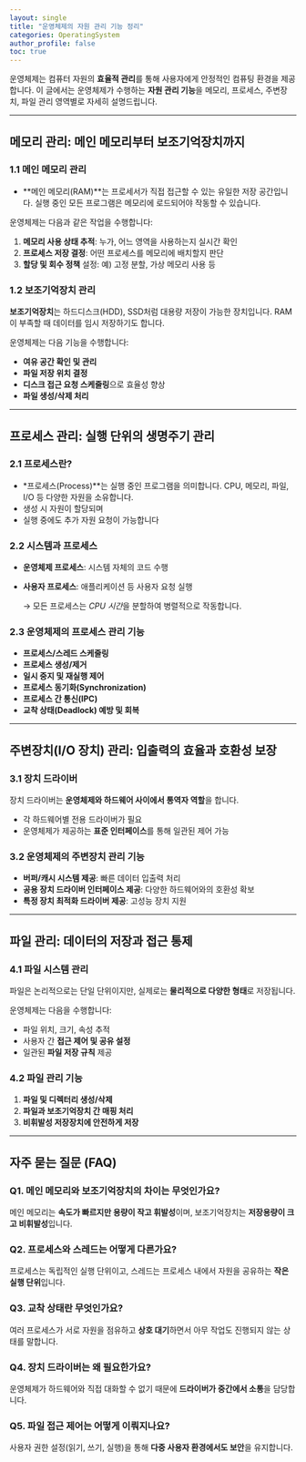 ```yaml
---
layout: single
title: "운영체제의 자원 관리 기능 정리"
categories: OperatingSystem
author_profile: false
toc: true
---
```


운영체제는 컴퓨터 자원의 **효율적 관리**를 통해 사용자에게 안정적인 컴퓨팅 환경을 제공합니다. 이 글에서는 운영체제가 수행하는 **자원 관리 기능**을 메모리, 프로세스, 주변장치, 파일 관리 영역별로 자세히 설명드립니다.

------

## 메모리 관리: 메인 메모리부터 보조기억장치까지

### 1.1 메인 메모리 관리

- **메인 메모리(RAM)**는 프로세서가 직접 접근할 수 있는 유일한 저장 공간입니다. 실행 중인 모든 프로그램은 메모리에 로드되어야 작동할 수 있습니다.

운영체제는 다음과 같은 작업을 수행합니다:

1. **메모리 사용 상태 추적**: 누가, 어느 영역을 사용하는지 실시간 확인
2. **프로세스 저장 결정**: 어떤 프로세스를 메모리에 배치할지 판단
3. **할당 및 회수 정책** 설정: 예) 고정 분할, 가상 메모리 사용 등

### 1.2 보조기억장치 관리

**보조기억장치**는 하드디스크(HDD), SSD처럼 대용량 저장이 가능한 장치입니다. RAM이 부족할 때 데이터를 임시 저장하기도 합니다.

운영체제는 다음 기능을 수행합니다:

- **여유 공간 확인 및 관리**
- **파일 저장 위치 결정**
- **디스크 접근 요청 스케줄링**으로 효율성 향상
- **파일 생성/삭제 처리**

------

## 프로세스 관리: 실행 단위의 생명주기 관리

### 2.1 프로세스란?

- *프로세스(Process)**는 실행 중인 프로그램을 의미합니다. CPU, 메모리, 파일, I/O 등 다양한 자원을 소유합니다.
- 생성 시 자원이 할당되며
- 실행 중에도 추가 자원 요청이 가능합니다

### 2.2 시스템과 프로세스

- **운영체제 프로세스**: 시스템 자체의 코드 수행

- **사용자 프로세스**: 애플리케이션 등 사용자 요청 실행

  → 모든 프로세스는 *CPU 시간*을 분할하여 병렬적으로 작동합니다.

### 2.3 운영체제의 프로세스 관리 기능

- **프로세스/스레드 스케줄링**
- **프로세스 생성/제거**
- **일시 중지 및 재실행 제어**
- **프로세스 동기화(Synchronization)**
- **프로세스 간 통신(IPC)**
- **교착 상태(Deadlock) 예방 및 회복**

------

## 주변장치(I/O 장치) 관리: 입출력의 효율과 호환성 보장

### 3.1 장치 드라이버

장치 드라이버는 **운영체제와 하드웨어 사이에서 통역자 역할**을 합니다.

- 각 하드웨어별 전용 드라이버가 필요
- 운영체제가 제공하는 **표준 인터페이스**를 통해 일관된 제어 가능

### 3.2 운영체제의 주변장치 관리 기능

- **버퍼/캐시 시스템 제공**: 빠른 데이터 입출력 처리
- **공용 장치 드라이버 인터페이스 제공**: 다양한 하드웨어와의 호환성 확보
- **특정 장치 최적화 드라이버 제공**: 고성능 장치 지원

------

## 파일 관리: 데이터의 저장과 접근 통제

### 4.1 파일 시스템 관리

파일은 논리적으로는 단일 단위이지만, 실제로는 **물리적으로 다양한 형태**로 저장됩니다.

운영체제는 다음을 수행합니다:

- 파일 위치, 크기, 속성 추적
- 사용자 간 **접근 제어 및 공유 설정**
- 일관된 **파일 저장 규칙** 제공

### 4.2 파일 관리 기능

1. **파일 및 디렉터리 생성/삭제**
2. **파일과 보조기억장치 간 매핑 처리**
3. **비휘발성 저장장치에 안전하게 저장**

------

## 자주 묻는 질문 (FAQ)

### Q1. 메인 메모리와 보조기억장치의 차이는 무엇인가요?

메인 메모리는 **속도가 빠르지만 용량이 작고 휘발성**이며, 보조기억장치는 **저장용량이 크고 비휘발성**입니다.

### Q2. 프로세스와 스레드는 어떻게 다른가요?

프로세스는 독립적인 실행 단위이고, 스레드는 프로세스 내에서 자원을 공유하는 **작은 실행 단위**입니다.

### Q3. 교착 상태란 무엇인가요?

여러 프로세스가 서로 자원을 점유하고 **상호 대기**하면서 아무 작업도 진행되지 않는 상태를 말합니다.

### Q4. 장치 드라이버는 왜 필요한가요?

운영체제가 하드웨어와 직접 대화할 수 없기 때문에 **드라이버가 중간에서 소통**을 담당합니다.

### Q5. 파일 접근 제어는 어떻게 이뤄지나요?

사용자 권한 설정(읽기, 쓰기, 실행)을 통해 **다중 사용자 환경에서도 보안**을 유지합니다.
